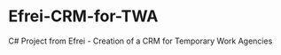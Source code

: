 Efrei-CRM-for-TWA
=================

C# Project from Efrei - Creation of a CRM for Temporary Work Agencies
